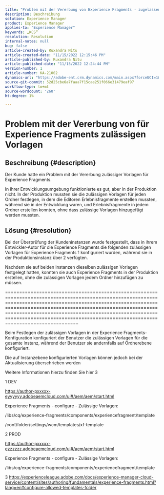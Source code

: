 ```yaml
---
title: "Problem mit der Vererbung von Experience Fragments - zugelassene Vorlagen"
description: Beschreibung
solution: Experience Manager
product: Experience Manager
applies-to: "Experience Manager"
keywords: „KCS“
resolution: Resolution
internal-notes: null
bug: false
article-created-by: Ruxandra Nitu
article-created-date: "11/15/2022 12:15:46 PM"
article-published-by: Ruxandra Nitu
article-published-date: "11/15/2022 12:24:44 PM"
version-number: 1
article-number: KA-21002
dynamics-url: "https://adobe-ent.crm.dynamics.com/main.aspx?forceUCI=1&pagetype=entityrecord&etn=knowledgearticle&id=4220bf37-df64-ed11-9561-6045bd006079"
source-git-commit: 52d25cbe6a7faaa7f15cae251f066e31479eaf97
workflow-type: tm+mt
source-wordcount: '260'
ht-degree: 1%

---
```


# Problem mit der Vererbung von für Experience Fragments zulässigen Vorlagen

## Beschreibung {#description}


Der Kunde hatte ein Problem mit der Vererbung zulässiger Vorlagen für Experience Fragments.

In ihrer Entwicklungsumgebung funktionierte es gut, aber in der Produktion nicht.
In der Produktion mussten sie die zulässigen Vorlagen für jeden Ordner festlegen, in dem die Editoren Erlebnisfragmente erstellen mussten, während sie in der Entwicklung waren, und Erlebnisfragmente in jedem Ordner erstellen konnten, ohne dass zulässige Vorlagen hinzugefügt werden mussten.


## Lösung {#resolution}


Bei der Überprüfung der Kundeninstanzen wurde festgestellt, dass in ihrem Entwickler-Autor für die Experience Fragments die folgenden zulässigen Vorlagen für Experience Fragments 1 konfiguriert wurden, während sie in der Produktionsinstanz über 2 verfügten.

Nachdem sie auf beiden Instanzen dieselben zulässigen Vorlagen festgelegt hatten, konnten sie auch Experience Fragments in der Produktion erstellen, ohne die zulässigen Vorlagen jedem Ordner hinzufügen zu müssen.

==============================================================================================================================================================================================================================================================================================================================================================



Beim Festlegen der zulässigen Vorlagen in der Experience Fragments-Konfiguration konfiguriert der Benutzer die zulässigen Vorlagen für die gesamte Instanz, während der Benutzer sie andernfalls auf Ordnerebene konfiguriert.

Die auf Instanzebene konfigurierten Vorlagen können jedoch bei der Aktualisierung überschrieben werden

Weitere Informationen hierzu finden Sie hier 3



1 DEV

https://author-pxxxxx-eyyyyyy.adobeaemcloud.com/ui#/aem/aem/start.html

Experience Fragments - configure - Zulässige Vorlagen:

/libs/cq/experience-fragments/components/experiencefragment/template

/conf/folder/settings/wcm/templates/xf-template


2 PROD

https://author-pxxxxx-ezzzzzz.adobeaemcloud.com/ui#/aem/aem/start.html

Experience Fragments - configure - Zulässige Vorlagen:

/libs/cq/experience-fragments/components/experiencefragment/template



3 https://experienceleague.adobe.com/docs/experience-manager-cloud-service/content/sites/authoring/fundamentals/experience-fragments.html?lang=en#configure-allowed-templates-folder

